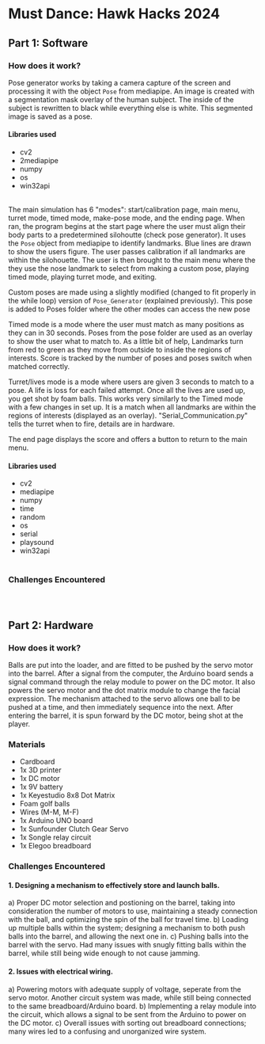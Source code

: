 # Must Dance: Hawk Hacks 2024 <br>

## Part 1: Software 
### How does it work? <br>
Pose generator works by taking a camera capture of the screen and processing it with the object <code>Pose</code> from mediapipe. An image is created with a segmentation mask overlay of the human subject. The inside of the subject is rewritten to black while everything else is white. This segmented image is saved as a pose.
#### Libraries used
- cv2
- 2mediapipe
- numpy
- os
- win32api <br><br>

The main simulation has 6 "modes": start/calibration page, main menu, turret mode, timed mode, make-pose mode, and the ending page. When ran, the program begins at the start page where the user must align their body parts to a predetermined silohoutte (check pose generator). It uses the <code>Pose</code> object from mediapipe to identify landmarks. Blue lines are drawn to show the users figure. The user passes calibration if all landmarks are within the silohouette. The user is then brought to the main menu where the they use the nose landmark to select from making a custom pose, playing timed mode, playing turret mode, and exiting.<br>

Custom poses are made using a slightly modified (changed to fit properly in the while loop) version of <code>Pose_Generator</code> (explained previously). This pose is added to Poses folder where the other modes can access the new pose<br>

Timed mode is a mode where the user must match as many positions as they can in 30 seconds. Poses from the pose folder are used as an overlay to show the user what to match to. As a little bit of help, Landmarks turn from red to green as they move from outside to inside the regions of interests. Score is tracked by the number of poses and poses switch when matched correctly. <br>

Turret/lives mode is a mode where users are given 3 seconds to match to a pose. A life is loss for each failed attempt. Once all the lives are used up, you get shot by foam balls. This works very similarly to the Timed mode with a few changes in set up. It is a match when all landmarks are within the regions of interests (displayed as an overlay). "Serial_Communication.py" tells the turret when to fire, details are in hardware. <br>

The end page displays the score and offers a button to return to the main menu.


#### Libraries used
- cv2
- mediapipe
- numpy
- time
- random
- os
- serial
- playsound
- win32api <br><br>
### Challenges Encountered<br><br><br>


## Part 2: Hardware
### How does it work?

Balls are put into the loader, and are fitted to be pushed by the servo motor into the barrel. After a signal from the computer, the Arduino board sends a signal command through the relay module to power on the DC motor. It also powers the servo motor and the dot matrix module to change the facial expression. The mechanism attached to the servo allows one ball to be pushed at a time, and then immediately sequence into the next. After entering the barrel, it is spun forward by the DC motor, being shot at the player.

### Materials
- Cardboard
- 1x 3D printer
- 1x DC motor
- 1x 9V battery
- 1x Keyestudio 8x8 Dot Matrix
- Foam golf balls
- Wires (M-M, M-F)
- 1x Arduino UNO board
- 1x Sunfounder Clutch Gear Servo
- 1x Songle relay circuit
- 1x Elegoo breadboard
### Challenges Encountered

#### 1. Designing a mechanism to effectively store and launch balls.
a) Proper DC motor selection and postioning on the barrel, taking into consideration the number of motors to use, maintaining a steady connection with the ball, and optimizing the spin of the ball for travel time.
b) Loading up multiple balls within the system; designing a mechanism to both push balls into the barrel, and allowing the next one in.
c) Pushing balls into the barrel with the servo. Had many issues with snugly fitting balls within the barrel, while still being wide enough to not cause jamming.


#### 2. Issues with electrical wiring.
a) Powering motors with adequate supply of voltage, seperate from the servo motor. Another circuit system was made, while still being connected to the same breadboard/Arduino board.
b) Implementing a relay module into the circuit, which allows a signal to be sent from the Arduino to power on the DC motor. 
c) Overall issues with sorting out breadboard connections; many wires led to a confusing and unorganized wire system.
